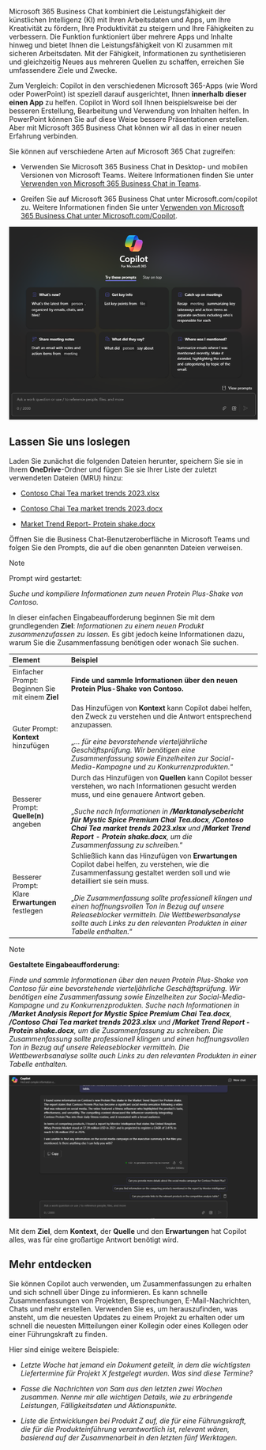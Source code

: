 
Microsoft 365 Business Chat kombiniert die Leistungsfähigkeit der künstlichen Intelligenz (KI) mit Ihren Arbeitsdaten und Apps, um Ihre Kreativität zu fördern, Ihre Produktivität zu steigern und Ihre Fähigkeiten zu verbessern. Die Funktion funktioniert über mehrere Apps und Inhalte hinweg und bietet Ihnen die Leistungsfähigkeit von KI zusammen mit sicheren Arbeitsdaten. Mit der Fähigkeit, Informationen zu synthetisieren und gleichzeitig Neues aus mehreren Quellen zu schaffen, erreichen Sie umfassendere Ziele und Zwecke.

Zum Vergleich: Copilot in den verschiedenen Microsoft 365-Apps (wie Word oder PowerPoint) ist speziell darauf ausgerichtet, Ihnen **innerhalb dieser einen App** zu helfen. Copilot in Word soll Ihnen beispielsweise bei der besseren Erstellung, Bearbeitung und Verwendung von Inhalten helfen. In PowerPoint können Sie auf diese Weise bessere Präsentationen erstellen. Aber mit Microsoft 365 Business Chat können wir all das in einer neuen Erfahrung verbinden.

Sie können auf verschiedene Arten auf Microsoft 365 Chat zugreifen:

- Verwenden Sie Microsoft 365 Business Chat in Desktop- und mobilen Versionen von Microsoft Teams. Weitere Informationen finden Sie unter [Verwenden von Microsoft 365 Business Chat in Teams](https://support.microsoft.com/topic/open-microsoft-365-chat-in-teams-c6de0a62-4f9e-479d-b5f2-af036e342181).

- Greifen Sie auf Microsoft 365 Business Chat unter Microsoft.com/copilot zu. Weitere Informationen finden Sie unter [Verwenden von Microsoft 365 Business Chat unter Microsoft.com/Copilot](https://support.microsoft.com/topic/use-microsoft-365-chat-at-microsoft365-com-or-in-the-microsoft-365-office-app-4a2538f9-962f-4c7c-a368-f6006bc13d6f).

![Screenshot der Copilot-Chaterfahrung in Teams](../media/copilot-chat-experience-teams.png)


## Lassen Sie uns loslegen

Laden Sie zunächst die folgenden Dateien herunter, speichern Sie sie in Ihrem **OneDrive**-Ordner und fügen Sie sie Ihrer Liste der zuletzt verwendeten Dateien (MRU) hinzu:

- [Contoso Chai Tea market trends 2023.xlsx](https://go.microsoft.com/fwlink/?linkid=2268822)

- [Contoso Chai Tea market trends 2023.docx](https://go.microsoft.com/fwlink/?linkid=2269122)

- [Market Trend Report- Protein shake.docx](https://go.microsoft.com/fwlink/?linkid=2268827)

Öffnen Sie die Business Chat-Benutzeroberfläche in Microsoft Teams und folgen Sie den Prompts, die auf die oben genannten Dateien verweisen.

> [!NOTE]
> Prompt wird gestartet:
>
> _Suche und kompiliere Informationen zum neuen Protein Plus-Shake von Contoso._

In dieser einfachen Eingabeaufforderung beginnen Sie mit dem grundlegenden **Ziel**: _Informationen zu einem neuen Produkt zusammenzufassen zu lassen._ Es gibt jedoch keine Informationen dazu, warum Sie die Zusammenfassung benötigen oder wonach Sie suchen.

| Element | Beispiel |
| :------ | :------- |
| Einfacher Prompt: <br>Beginnen Sie mit einem **Ziel** | **Finde und sammle Informationen über den neuen Protein Plus-Shake von Contoso.** |
| Guter Prompt: <br>**Kontext** hinzufügen | Das Hinzufügen von **Kontext** kann Copilot dabei helfen, den Zweck zu verstehen und die Antwort entsprechend anzupassen.<br><br>„_… für eine bevorstehende vierteljährliche Geschäftsprüfung. Wir benötigen eine Zusammenfassung sowie Einzelheiten zur Social-Media-Kampagne und zu Konkurrenzprodukten._“ |
| Besserer Prompt: <br>**Quelle(n)** angeben | Durch das Hinzufügen von **Quellen** kann Copilot besser verstehen, wo nach Informationen gesucht werden muss, und eine genauere Antwort geben.<br><br>„_Suche nach Informationen in **/Marktanalysebericht für Mystic Spice Premium Chai Tea.docx**, **/Contoso Chai Tea market trends 2023.xlsx** und **/Market Trend Report - Protein shake.docx**, um die Zusammenfassung zu schreiben._“ |
| Besserer Prompt: <br>Klare **Erwartungen** festlegen | Schließlich kann das Hinzufügen von **Erwartungen** Copilot dabei helfen, zu verstehen, wie die Zusammenfassung gestaltet werden soll und wie detailliert sie sein muss.<br><br>„_Die Zusammenfassung sollte professionell klingen und einen hoffnungsvollen Ton in Bezug auf unsere Releaseblocker vermitteln. Die Wettbewerbsanalyse sollte auch Links zu den relevanten Produkten in einer Tabelle enthalten._“ |

> [!NOTE]
> **Gestaltete Eingabeaufforderung:**
>
> _Finde und sammle Informationen über den neuen Protein Plus-Shake von Contoso für eine bevorstehende vierteljährliche Geschäftsprüfung. Wir benötigen eine Zusammenfassung sowie Einzelheiten zur Social-Media-Kampagne und zu Konkurrenzprodukten. Suche nach Informationen in **/Market Analysis Report for Mystic Spice Premium Chai Tea.docx**, **/Contoso Chai Tea market trends 2023.xlsx** und **/Market Trend Report - Protein shake.docx**, um die Zusammenfassung zu schreiben. Die Zusammenfassung sollte professionell klingen und einen hoffnungsvollen Ton in Bezug auf unsere Releaseblocker vermitteln. Die Wettbewerbsanalyse sollte auch Links zu den relevanten Produkten in einer Tabelle enthalten._

[![Screenshot der Ergebnisse des erstellten Prompts unter Verwendung der Chat-Benutzeroberfläche von Copilot in Teams. ](../media/copilot-chat-results-teams.png)](../media/copilot-chat-results-teams.png#lightbox)

Mit dem **Ziel**, dem **Kontext**, der **Quelle** und den **Erwartungen** hat Copilot alles, was für eine großartige Antwort benötigt wird.

## Mehr entdecken

Sie können Copilot auch verwenden, um Zusammenfassungen zu erhalten und sich schnell über Dinge zu informieren. Es kann schnelle Zusammenfassungen von Projekten, Besprechungen, E-Mail-Nachrichten, Chats und mehr erstellen. Verwenden Sie es, um herauszufinden, was ansteht, um die neuesten Updates zu einem Projekt zu erhalten oder um schnell die neuesten Mitteilungen einer Kollegin oder eines Kollegen oder einer Führungskraft zu finden.

Hier sind einige weitere Beispiele:

- _Letzte Woche hat jemand ein Dokument geteilt, in dem die wichtigsten Liefertermine für Projekt X festgelegt wurden. Was sind diese Termine?_

- _Fasse die Nachrichten von Sam aus den letzten zwei Wochen zusammen. Nenne mir alle wichtigen Details, wie zu erbringende Leistungen, Fälligkeitsdaten und Aktionspunkte._

- _Liste die Entwicklungen bei Produkt Z auf, die für eine Führungskraft, die für die Produkteinführung verantwortlich ist, relevant wären, basierend auf der Zusammenarbeit in den letzten fünf Werktagen._